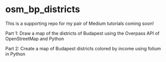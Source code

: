 # osm_bp_districts

This is a supporting repo for my pair of Medium tutorials coming soon! 

Part 1: Draw a map of the districts of Budapest using the Overpass API of OpenStreetMap and Python

Part 2: Create a map of Budapest districts colored by income using folium in Python
